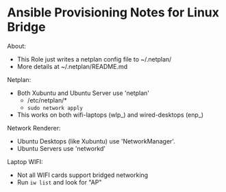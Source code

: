 # Ansible Provisioning Notes for Linux Bridge

About: 

- This Role just writes a netplan config file to ~/.netplan/<host> 
- More details at ~/.netplan/README.md

Netplan: 

- Both Xubuntu and Ubuntu Server use 'netplan'
    * /etc/netplan/*
    * `sudo network apply`
- This works on both wifi-laptops (wlp_) and wired-desktops (enp_)

Network Renderer: 

- Ubuntu Desktops (like Xubuntu) use 'NetworkManager'.
- Ubuntu Servers use 'networkd'

Laptop WIFI: 

- Not all WIFI cards support bridged networking 
- Run `iw list` and look for "AP"
